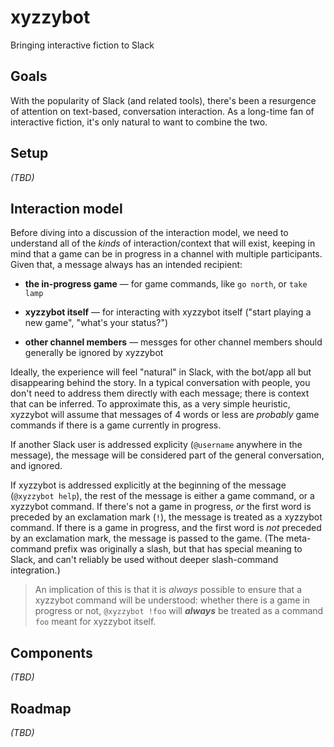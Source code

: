 # xyzzybot

Bringing interactive fiction to Slack


## Goals

With the popularity of Slack (and related tools), there's been a resurgence of
attention on text-based, conversation interaction.  As a long-time fan of
interactive fiction, it's only natural to want to combine the two.


## Setup

_(TBD)_


## Interaction model

Before diving into a discussion of the interaction model, we need to understand
all of the _kinds_ of interaction/context that will exist, keeping in mind that
a game can be in progress in a channel with multiple participants.  Given that,
a message always has an intended recipient:

* **the in-progress game** — for game commands, like `go north`, or `take lamp`

* **xyzzybot itself** — for interacting with xyzzybot itself ("start playing a
  new game", "what's your status?")

* **other channel members** — messges for other channel members should
  generally be ignored by xyzzybot

Ideally, the experience will feel "natural" in Slack, with the bot/app all but
disappearing behind the story.  In a typical conversation with people, you don't
need to address them directly with each message; there is context that can be
inferred.  To approximate this, as a very simple heuristic, xyzzybot will assume
that messages of 4 words or less are _probably_ game commands if there is a game
currently in progress.

If another Slack user is addressed explicity (`@username` anywhere in the
message), the message will be considered part of the general conversation, and
ignored.

If xyzzybot is addressed explicitly at the beginning of the message (`@xyzzybot
help`), the rest of the message is either a game command, or a xyzzybot command.
If there's not a game in progress, _or_ the first word is preceded by an
exclamation mark (`!`), the message is treated as a xyzzybot command.  If there
is a game in progress, and the first word is _not_ preceded by an exclamation
mark, the message is passed to the game.  (The meta-command prefix was
originally a slash, but that has special meaning to Slack, and can't reliably be
used without deeper slash-command integration.)

> An implication of this is that it is _always_ possible to ensure that a
> xyzzybot command will be understood: whether there is a game in progress or
> not, `@xyzzybot !foo` will _**always**_ be treated as a command `foo` meant
> for xyzzybot itself.


## Components

_(TBD)_


## Roadmap

_(TBD)_
